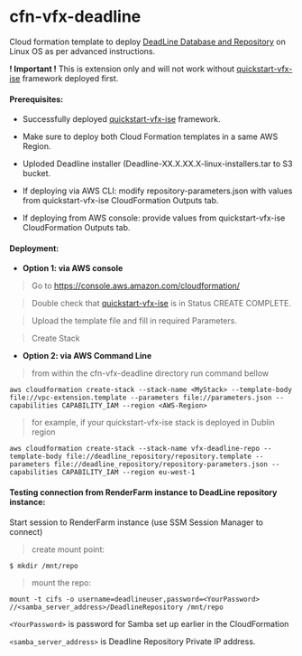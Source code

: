 # cfn-vfx-deadline

Cloud formation template to deploy [DeadLine Database and Repository](https://docs.thinkboxsoftware.com/products/deadline/10.0/1_User%20Manual/manual/install-db-repo.html) on Linux OS
as per advanced instructions.

**! Important !**
This is extension only and will not work without [quickstart-vfx-ise](https://github.com/aws-quickstart/quickstart-vfx-ise) framework deployed first.

#### Prerequisites:
- Successfully deployed [quickstart-vfx-ise](https://github.com/aws-quickstart/quickstart-vfx-ise) framework.

- Make sure to deploy both Cloud Formation templates in a same AWS Region.

- Uploded Deadline installer (Deadline-XX.X.XX.X-linux-installers.tar to S3 bucket.

- If deploying via AWS CLI: modify repository-parameters.json with values from quickstart-vfx-ise CloudFormation Outputs tab.

- If deploying from AWS console: provide values from quickstart-vfx-ise CloudFormation Outputs tab.

#### Deployment:

- **Option 1: via AWS console**
> Go to https://console.aws.amazon.com/cloudformation/

> Double check that [quickstart-vfx-ise](https://github.com/aws-quickstart/quickstart-vfx-ise) is in Status CREATE COMPLETE.

> Upload the template file and fill in required Parameters.

> Create Stack 

- **Option 2: via AWS Command Line**
> from within the cfn-vfx-deadline directory run command bellow 

`aws cloudformation create-stack --stack-name <MyStack> --template-body file://vpc-extension.template --parameters file://parameters.json --capabilities CAPABILITY_IAM --region <AWS-Region>`

> for example, if your quickstart-vfx-ise stack is deployed in Dublin region

`aws cloudformation create-stack --stack-name vfx-deadline-repo --template-body file://deadline_repository/repository.template --parameters file://deadline_repository/repository-parameters.json --capabilities CAPABILITY_IAM --region eu-west-1`

#### Testing connection from RenderFarm instance to DeadLine repository instance:

Start session to RenderFarm instance (use SSM Session Manager to connect)

> create mount point:

`$ mkdir /mnt/repo`

> mount the repo: 

`mount -t cifs -o username=deadlineuser,password=<YourPassword> //<samba_server_address>/DeadlineRepository /mnt/repo`

`<YourPassword>` is password for Samba set up earlier in the CloudFormation

`<samba_server_address>` is Deadline Repository Private IP address.

